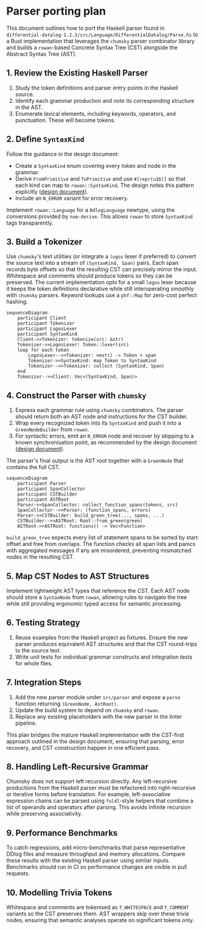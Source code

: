 # Parser porting plan

This document outlines how to port the Haskell parser found in
`differential-datalog-1.2.3/src/Language/DifferentialDatalog/Parse.hs` to a
Rust implementation that leverages the `chumsky` parser combinator library and
builds a `rowan`-based Concrete Syntax Tree (CST) alongside the Abstract Syntax
Tree (AST).

## 1. Review the Existing Haskell Parser

1. Study the token definitions and parser entry points in the Haskell source.
2. Identify each grammar production and note its corresponding structure in the
   AST.
3. Enumerate lexical elements, including keywords, operators, and punctuation.
   These will become tokens.

## 2. Define `SyntaxKind`

Follow the guidance in the design document:

- Create a `SyntaxKind` enum covering every token and node in the grammar.
- Derive `FromPrimitive` and `ToPrimitive` and use `#[repr(u16)]` so that each
  kind can map to `rowan::SyntaxKind`. The design notes this pattern explicitly
  ([design document](docs/ddlint-design-and-road-map.md#L71-L122)).
- Include an `N_ERROR` variant for error recovery.

Implement `rowan::Language` for a `DdlogLanguage` newtype, using the
conversions provided by `num-derive`. This allows `rowan` to store `SyntaxKind`
tags transparently.

## 3. Build a Tokenizer

Use `chumsky`'s text utilities (or integrate a `logos` lexer if preferred) to
convert the source text into a stream of `(SyntaxKind, Span)` pairs. Each span
records byte offsets so that the resulting CST can precisely mirror the input.
Whitespace and comments should produce tokens so they can be preserved. The
current implementation opts for a small `logos` lexer because it keeps the
token definitions declarative while still interoperating smoothly with
`chumsky` parsers. Keyword lookups use a `phf::Map` for zero-cost perfect
hashing.

```mermaid
sequenceDiagram
    participant Client
    participant Tokenizer
    participant LogosLexer
    participant SyntaxKind
    Client->>Tokenizer: tokenize(src: &str)
    Tokenizer->>LogosLexer: Token::lexer(src)
    loop for each token
        LogosLexer-->>Tokenizer: next() -> Token + span
        Tokenizer->>SyntaxKind: map Token to SyntaxKind
        Tokenizer-->>Tokenizer: collect (SyntaxKind, Span)
    end
    Tokenizer-->>Client: Vec<(SyntaxKind, Span)>
```

## 4. Construct the Parser with `chumsky`

1. Express each grammar rule using `chumsky` combinators. The parser should
   return both an AST node and instructions for the CST builder.
2. Wrap every recognized token into its `SyntaxKind` and push it into a
   `GreenNodeBuilder` from `rowan`.
3. For syntactic errors, emit an `N_ERROR` node and recover by skipping to a
   known synchronisation point, as recommended by the design document ([design
   document](docs/ddlint-design-and-road-map.md#L124-L139)).

The parser's final output is the AST root together with a `GreenNode` that
contains the full CST.

```mermaid
sequenceDiagram
    participant Parser
    participant SpanCollector
    participant CSTBuilder
    participant ASTRoot
    Parser->>SpanCollector: collect_function_spans(tokens, src)
    SpanCollector-->>Parser: (function_spans, errors)
    Parser->>CSTBuilder: build_green_tree(..., spans, ...)
    CSTBuilder-->>ASTRoot: Root::from_green(green)
    ASTRoot->>ASTRoot: functions() -> Vec<Function>
```

`build_green_tree` expects every list of statement spans to be sorted by start
offset and free from overlaps. The function checks all span lists and panics
with aggregated messages if any are misordered, preventing mismatched nodes in
the resulting CST.

## 5. Map CST Nodes to AST Structures

Implement lightweight AST types that reference the CST. Each AST node should
store a `SyntaxNode` from `rowan`, allowing rules to navigate the tree while
still providing ergonomic typed access for semantic processing.

## 6. Testing Strategy

1. Reuse examples from the Haskell project as fixtures. Ensure the new parser
   produces equivalent AST structures and that the CST round-trips to the
   source text.
2. Write unit tests for individual grammar constructs and integration tests for
   whole files.

## 7. Integration Steps

1. Add the new parser module under `src/parser` and expose a `parse` function
   returning `(GreenNode, AstRoot)`.
2. Update the build system to depend on `chumsky` and `rowan`.
3. Replace any existing placeholders with the new parser in the linter pipeline.

This plan bridges the mature Haskell implementation with the CST-first approach
outlined in the design document, ensuring that parsing, error recovery, and CST
construction happen in one efficient pass.

## 8. Handling Left-Recursive Grammar

Chumsky does not support left recursion directly. Any left-recursive
productions from the Haskell parser must be refactored into right-recursive or
iterative forms before translation. For example, left-associative expression
chains can be parsed using `foldl`-style helpers that combine a list of
operands and operators after parsing. This avoids infinite recursion while
preserving associativity.

## 9. Performance Benchmarks

To catch regressions, add micro-benchmarks that parse representative DDlog
files and measure throughput and memory allocations. Compare these results with
the existing Haskell parser using similar inputs. Benchmarks should run in CI
so performance changes are visible in pull requests.

## 10. Modelling Trivia Tokens

Whitespace and comments are tokenised as `T_WHITESPACE` and `T_COMMENT`
variants so the CST preserves them. AST wrappers skip over these trivia nodes,
ensuring that semantic analyses operate on significant tokens only.
